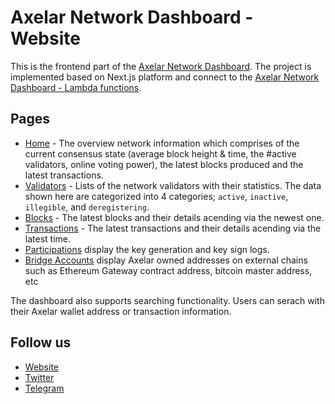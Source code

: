 # Axelar Network Dashboard - Website

This is the frontend part of the [Axelar Network Dashboard](https://testnet.axelarscan.io). The project is implemented based on Next.js platform and connect to the [Axelar Network Dashboard - Lambda functions](https://github.com/CoinHippo-Labs/axelar-network-dashboard-lambda).

## Pages
- [Home](https://testnet.axelarscan.io) - The overview network information which comprises of the current consensus state (average block height & time, the #active validators, online voting power), the latest blocks produced and the latest transactions.
- [Validators](https://testnet.axelarscan.io/validators) - Lists of the network validators with their statistics. The data shown here are categorized into 4 categories; `active`, `inactive`, `illegible`, and `deregistering`.  
- [Blocks](https://testnet.axelarscan.io/blocks) - The latest blocks and their details acending via the newest one. 
- [Transactions](https://testnet.axelarscan.io/transactions) - The latest transactions and their details acending via the latest time. 
- [Participations](https://testnet.axelarscan.io/participations) display the key generation and key sign logs.
- [Bridge Accounts](https://testnet.axelarscan.io/bridge) display Axelar owned addresses on external chains such as Ethereum Gateway contract address, bitcoin master address, etc

The dashboard also supports searching functionality. Users can serach with their Axelar wallet address or transaction information.

## Follow us
- [Website](https://coinhippo.io)
- [Twitter](https://twitter.com/coinhippoHQ)
- [Telegram](https://t.me/CoinHippoChannel)
